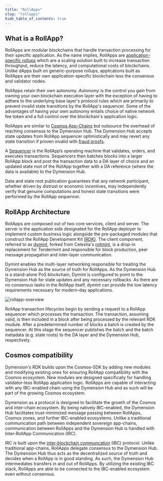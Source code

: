```yaml
---
title: "RollApps"
slug: "rollapps"
hide_table_of_contents: true
---
```


## What is a RollApp?

RollApps are modular blockchains that handle transaction processing for their specific application. As the name implies, RollApps are [application-specific rollups](https://vitalik.ca/general/2021/01/05/rollup.html) which are a scaling solution built to increase transaction throughput, reduce the latency, and computational costs of blockchains. Unlike dApps built on generic-purpose rollups, applications built as RollApps are their own application-specific blockchain less the consensus and validator nodes.<br/>

RollApps retain their own autonomy. _Autonomy_ is the control you gain from owning your own blockchain execution layer with the exception of having to adhere to the underlying base layer's protocol rules which are primarily to prevent invalid state transitions by the RollApp's sequencer. Some of the advantages of having your own autonomy entails choice of native network fee token and a full control over the blockchain's application logic. <br/>

RollApps are similar to [Cosmos App-Chains](https://docs.cosmos.network/v0.46/intro/why-app-specific.html) but outsource the overhead of reaching consensus to the Dymension Hub. The Dymension Hub accepts state updates from RollApp sequencer optimistically and may revert any state transition if proven invalid with [fraud proofs](https://research.paradigm.xyz/rollups).

A [Sequencer](../reference/glossary#s) is the RollApp’s operating machine that validates, orders, and executes transactions. Sequencers then batches blocks into a larger RollApp block and post the transaction data to a DA layer of choice and an updated state root of the RollApp together with a DA reference (where the data is available) to the Dymension Hub.<br/>

Data and state root publication guarantees that any network participant, whether driven by distrust or economic incentives, may independently verify that genuine computations and honest state transitions were performed by the RollApp sequencer.<br/>

## RollApp Architecture

RollApps are composed out of two core services, client and server. The server is the application side designated for the RollApp deployer to implement custom business logic alongside the pre-packaged modules that construct the RollApp Development Kit [(RDK)](https://github.com/dymensionxyz/RDK). The client component, referred to as [dymint](https://github.com/dymensionxyz/dymint), forked from Celestia's [rollmint](https://github.com/celestiaorg/optimint), is a drop-in replacement for Tendermint and responsible for block production, peer message propagation and inter-layer communication.

Dymint enables the multi-layer networking responsible for treating the Dymension Hub as the source of truth for RollApps. As the Dymension Hub is a stand-alone PoS blockchain, Dymint is configured to point to the Dymension Hub for state updates and any necessary rollbacks. As there are no consensus tasks in the RollApp itself, dymint can provide the low latency requirements necessary for modern-day applications.<br/>

<div class="image-container-primary">
    <img class="image--primary" src={require('./images/rollapp-architecture-overview.png').default} alt="rollapp-overview" />
</div>

RollApp transaction lifecycles begin by sending a request to a RollApp sequencer which processes the transaction. The transaction, assuming valid, is then included in a block after being processed by the relevant RDK module. After a predetermined number of blocks a batch is created by the sequencer. At this stage the sequencer publishes the batch and the batch metadata (e.g. state roots) to the DA layer and the Dymension Hub, respectively.<br/>

## Cosmos compatibility

Dymension's RDK builds upon the Cosmos-SDK by adding new modules and modifying existing ones for ensuring RollApp compatibility with the Cosmos ecosystem. New modules are designed specifically for handling validator-less RollApp application logic. RollApps are capable of interacting with any IBC-enabled chain using the Dymension Hub and as such will be part of the growing Cosmos ecosystem.

Dymension as a protocol is designed to facilitate the growth of the Cosmos and inter-chain ecosystem. By being natively IBC-enabled, the Dymension Hub facilitates trust-minimized message passing between RollApps, Cosmos zones, and further IBC-enabled ecosystems. Unlike a traditional communication path between independent sovereign app-chains, communication between RollApps and the Dymension Hub is handled with Inter-RollApp Communication (IRC).

IRC is built upon the [inter-blockchain communcation](https://ibc.cosmos.network/) (IBC) protocol. Unlike traditional app-chains, RollApps delegate consensus to the Dymension Hub. The Dymension Hub thus acts as the decentralized source of truth and decides when a RollApp is in good standing. As such, the Dymension Hub intermediates transfers in and out of RollApps. By utilizing the existing IBC stack, RollApps are able to be connected to the IBC-enabled ecosystem even without consensus.
